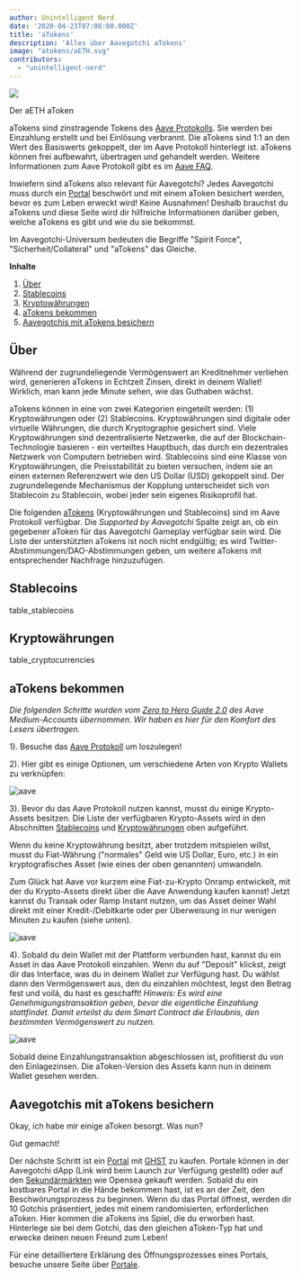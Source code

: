 ```yaml
---
author: Unintelligent Nerd
date: '2020-04-23T07:00:00.000Z'
title: 'aTokens'
description: 'Alles über Aavegotchi aTokens'
image: "atokens/aETH.svg"
contributors:
  - "unintelligent-nerd"
---
```


<div class="headerImageContainer">
<img class="headerImage" src="/atokens/aETH.png">
<p class="headerImageText">Der aETH aToken</p>
</div>

aTokens sind zinstragende Tokens des [Aave Protokolls](https://aave.com). Sie werden bei Einzahlung erstellt und bei Einlösung verbrannt. Die aTokens sind 1:1 an den Wert des Basiswerts gekoppelt, der im Aave Protokoll hinterlegt ist. aTokens können frei aufbewahrt, übertragen und gehandelt werden. Weitere Informationen zum Aave Protokoll gibt es im [Aave FAQ](https://docs.aave.com/faq/).

Inwiefern sind aTokens also relevant für Aavegotchi? Jedes Aavegotchi muss durch ein [Portal](/pages/portals) beschwört und mit einem aToken besichert werden, bevor es zum Leben erweckt wird! Keine Ausnahmen! Deshalb brauchst du aTokens und diese Seite wird dir hilfreiche Informationen darüber geben, welche aTokens es gibt und wie du sie bekommst.

Im Aavegotchi-Universum bedeuten die Begriffe "Spirit Force", "Sicherheit/Collateral" und "aTokens" das Gleiche.

<div class="contentsBox">

**Inhalte**

<ol>
<li><a href=#about>Über</a></li>
<li><a href=#stablecoins>Stablecoins</a></li>
<li><a href=#cryptocurrencies>Kryptowährungen</a></li>
<li><a href=#getting-atokens>aTokens bekommen</a></li>
<li><a href=#staking-atokens-into-aavegotchis>Aavegotchis mit aTokens besichern</a></li>
</ol>

</div>

## Über

Während der zugrundeliegende Vermögenswert an Kreditnehmer verliehen wird, generieren aTokens in Echtzeit Zinsen, direkt in deinem Wallet! Wirklich, man kann jede Minute sehen, wie das Guthaben wächst.

aTokens können in eine von zwei Kategorien eingeteilt werden: (1) Kryptowährungen oder (2) Stablecoins. Kryptowährungen sind digitale oder virtuelle Währungen, die durch Kryptographie gesichert sind. Viele Kryptowährungen sind dezentralisierte Netzwerke, die auf der Blockchain-Technologie basieren - ein verteiltes Hauptbuch, das durch ein dezentrales Netzwerk von Computern betrieben wird. Stablecoins sind eine Klasse von Kryptowährungen, die Preisstabilität zu bieten versuchen, indem sie an einen externen Referenzwert wie den US Dollar (USD) gekoppelt sind. Der zugrundeliegende Mechanismus der Kopplung unterscheidet sich von Stablecoin zu Stablecoin, wobei jeder sein eigenes Risikoprofil hat.


Die folgenden [aTokens](https://docs.aave.com/developers/deployed-contracts/deployed-contract-instances) (Kryptowährungen und Stablecoins) sind im Aave Protokoll verfügbar. Die *Supported by Aavegotchi* Spalte zeigt an, ob ein gegebener aToken für das Aavegotchi Gameplay verfügbar sein wird. Die Liste der unterstützten aTokens ist noch nicht endgültig; es wird Twitter-Abstimmungen/DAO-Abstimmungen geben, um weitere aTokens mit entsprechender Nachfrage hinzuzufügen.

## Stablecoins

table_stablecoins

## Kryptowährungen

table_cryptocurrencies

## aTokens bekommen

*Die folgenden Schritte wurden vom [Zero to Hero Guide 2.0](https://medium.com/aave/zero-to-hero-guide-2-0-dadce0f3e834) des Aave Medium-Accounts übernommen. Wir haben es hier für den Komfort des Lesers übertragen.*

1). Besuche das <a href = "https://app.aave.com/">Aave Protokoll</a> um loszulegen!

2). Hier gibt es einige Optionen, um verschiedene Arten von Krypto Wallets zu verknüpfen:

<img src = "/atokens/connect-your-wallet.png" alt = "aave" class="bodyImage" />

3). Bevor du das Aave Protokoll nutzen kannst, musst du einige Krypto-Assets besitzen. Die Liste der verfügbaren Krypto-Assets wird in den Abschnitten <a href=#stablecoins>Stablecoins</a> und <a href=#cryptocurrencies>Kryptowährungen</a> oben aufgeführt.

Wenn du keine Kryptowährung besitzt, aber trotzdem mitspielen willst, musst du Fiat-Währung ("normales" Geld wie US Dollar, Euro, etc.) in ein kryptografisches Asset (wie eines der oben genannten) umwandeln.

Zum Glück hat Aave vor kurzem eine Fiat-zu-Krypto Onramp entwickelt, mit der du Krypto-Assets direkt über die Aave Anwendung kaufen kannst! Jetzt kannst du Transak oder Ramp Instant nutzen, um das Asset deiner Wahl direkt mit einer Kredit-/Debitkarte oder per Überweisung in nur wenigen Minuten zu kaufen (siehe unten).

<img src = "/atokens/buy-with-fiat.png" alt = "aave" class="bodyImage" />

4). Sobald du dein Wallet mit der Plattform verbunden hast, kannst du ein Asset in das Aave Protokoll einzahlen. Wenn du auf "Deposit" klickst, zeigt dir das Interface, was du in deinem Wallet zur Verfügung hast. Du wählst dann den Vermögenswert aus, den du einzahlen möchtest, legst den Betrag fest und voilá, du hast es geschafft! *Hinweis: Es wird eine Genehmigungstransaktion geben, bevor die eigentliche Einzahlung stattfindet. Damit erteilst du dem Smart Contract die Erlaubnis, den bestimmten Vermögenswert zu nutzen.*

<img src = "/atokens/deposit.gif" alt = "aave" class="bodyImage" />

Sobald deine Einzahlungstransaktion abgeschlossen ist, profitierst du von den Einlagezinsen. Die aToken-Version des Assets kann nun in deinem Wallet gesehen werden.

## Aavegotchis mit aTokens besichern

Okay, ich habe mir einige aToken besorgt. Was nun?

Gut gemacht!

Der nächste Schritt ist ein [Portal](/portale) mit [GHST](/ghst) zu kaufen. Portale können in der Aavegotchi dApp (Link wird beim Launch zur Verfügung gestellt) oder auf den [Sekundärmärkten](/marketplace) wie Opensea gekauft werden. Sobald du ein kostbares Portal in die Hände bekommen hast, ist es an der Zeit, den Beschwörungsprozess zu beginnen. Wenn du das Portal öffnest, werden dir 10 Gotchis präsentiert, jedes mit einem randomisierten, erforderlichen aToken. Hier kommen die aTokens ins Spiel, die du erworben hast. Hinterlege sie bei dem Gotchi, das den gleichen aToken-Typ hat und erwecke deinen neuen Freund zum Leben!

Für eine detailliertere Erklärung des Öffnungsprozesses eines Portals, besuche unsere Seite über [Portale](/portals).